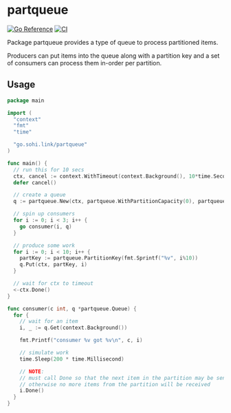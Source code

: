 # partqueue

[![Go Reference](https://pkg.go.dev/badge/go.sohi.link/partqueue.svg)](https://pkg.go.dev/go.sohi.link/partqueue)
[![CI](https://github.com/jashandeep-sohi/partqueue/workflows/CI/badge.svg?branch=master)](https://github.com/jashandeep-sohi/partqueue/actions?query=workflow%3ACI+branch%3Amaster)

Package partqueue provides a type of queue to process partitioned items.

Producers can put items into the queue along with a partition key and a set of
consumers can process them in-order per partition.

## Usage

```go
package main

import (
  "context"
  "fmt"
  "time"

  "go.sohi.link/partqueue"
)

func main() {
  // run this for 10 secs
  ctx, cancel := context.WithTimeout(context.Background(), 10*time.Second)
  defer cancel()

  // create a queue
  q := partqueue.New(ctx, partqueue.WithPartitionCapacity(0), partqueue.WithBufferCapacity(0))

  // spin up consumers
  for i := 0; i < 3; i++ {
    go consumer(i, q)
  }

  // produce some work
  for i := 0; i < 10; i++ {
    partKey := partqueue.PartitionKey(fmt.Sprintf("%v", i%10))
    q.Put(ctx, partKey, i)
  }

  // wait for ctx to timeout
  <-ctx.Done()
}

func consumer(c int, q *partqueue.Queue) {
  for {
    // wait for an item
    i, _ := q.Get(context.Background())

    fmt.Printf("consumer %v got %v\n", c, i)

    // simulate work
    time.Sleep(200 * time.Millisecond)

    // NOTE:
    // must call Done so that the next item in the partition may be sent
    // otherwise no more items from the partition will be received
    i.Done()
  }
}
```
